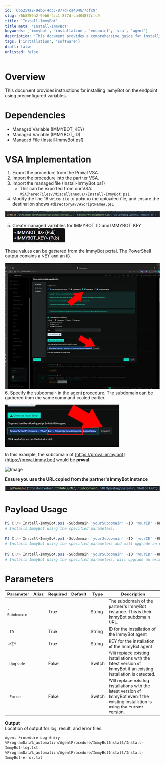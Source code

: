 ```yaml
---
id: '6b5259a2-9eb6-4dc1-877d-ca404877cfc9'
slug: /6b5259a2-9eb6-4dc1-877d-ca404877cfc9
title: 'Install-ImmyBot'
title_meta: 'Install-ImmyBot'
keywords: ['immybot', 'installation', 'endpoint', 'vsa', 'agent']
description: 'This document provides a comprehensive guide for installing ImmyBot on endpoints using preconfigured variables within the VSA environment. It covers dependencies, implementation steps, usage of the installation script, and detailed parameter descriptions.'
tags: ['installation', 'software']
draft: false
unlisted: false
---
```


# Overview
This document provides instructions for installing ImmyBot on the endpoint using preconfigured variables.

# Dependencies
- Managed Variable (IMMYBOT_KEY)
- Managed Variable (IMMYBOT_ID)
- Managed File (Install-ImmyBot.ps1)

# VSA Implementation
1. Export the procedure from the ProVal VSA.
2. Import the procedure into the partner VSA.
3. Import the managed file (Install-ImmyBot.ps1)
   - This can be exported from our VSA:  
     `VSASharedFiles//Miscellaneous//Install-ImmyBot.ps1`
4. Modify the line 16 `writeFile` to point to the uploaded file, and ensure the destination shows `#directory#//#ScriptName#.ps1`

![Image](../../../static/img/docs/6b5259a2-9eb6-4dc1-877d-ca404877cfc9/image_1.webp)

5. Create managed variables for IMMYBOT_ID and IMMYBOT_KEY  
   ![Image](../../../static/img/docs/6b5259a2-9eb6-4dc1-877d-ca404877cfc9/image_2.webp)

These values can be gathered from the ImmyBot portal. The PowerShell output contains a KEY and an ID.

![Image](../../../static/img/docs/6b5259a2-9eb6-4dc1-877d-ca404877cfc9/image_3.webp)  
6. Specify the subdomain in the agent procedure. The subdomain can be gathered from the same command copied earlier.  

![Image](../../../static/img/docs/6b5259a2-9eb6-4dc1-877d-ca404877cfc9/image_4.webp)  

In this example, the subdomain of [https://proval.immy.bot](https://proval.immy.bot) would be **proval**.  

![Image](https://c.tenor.com/8vSJsVW-1pQAAAAj/police-car-light-joypixels.gif)  

**Ensure you use the URL copied from the partner's ImmyBot instance**  

![Image](../../../static/img/docs/6b5259a2-9eb6-4dc1-877d-ca404877cfc9/image_5.webp)  

# Payload Usage
```powershell
PS C:/> Install-ImmyBot.ps1 -Subdomain 'yourSubdomain' -ID 'yourID' -KEY 'yourKEY' 
# Installs ImmyBot using the specified parameters.

PS C:/> Install-ImmyBot.ps1 -Subdomain 'yourSubdomain' -ID 'yourID' -KEY 'yourKEY' -Upgrade
# Installs ImmyBot using the specified parameters and will upgrade an existing agent to the latest version.

PS C:/> Install-ImmyBot.ps1 -Subdomain 'yourSubdomain' -ID 'yourID' -KEY 'yourKEY' -Upgrade -Force
# Installs ImmyBot using the specified parameters, will upgrade an existing agent to the latest version, and will replace existing installation even if up to date.
```

# Parameters
| Parameter    | Alias | Required | Default | Type   | Description                                                                                       |
|--------------|-------|----------|---------|--------|---------------------------------------------------------------------------------------------------|
| `-Subdomain` |       | True     |         | String | The subdomain of the partner's ImmyBot instance. This is their ImmyBot subdomain URL.          |
| `-ID`       |       | True     |         | String | ID for the installation of the ImmyBot agent                                                    |
| `-KEY`      |       | True     |         | String | KEY for the installation of the ImmyBot agent                                                   |
| `-Upgrade`   |       | False    |         | Switch | Will replace existing installations with the latest version of ImmyBot if an existing installation is detected. |
| `-Force`     |       | False    |         | Switch | Will replace existing installations with the latest version of ImmyBot even if the existing installation is using the current version. |

**Output**  
Location of output for log, result, and error files.
```
Agent Procedure Log Entry
%ProgramData%_automation/AgentProcedure/ImmyBotInstall/Install-ImmyBot-log.txt
%ProgramData%_automation/AgentProcedure/ImmyBotInstall/Install-ImmyBot-error.txt
```
